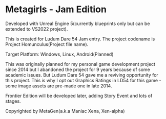 # Metagirls - Jam Edition

Developed with Unreal Engine 5(currently blueprints only but can be extended to VS2022 project).

This is created for Ludum Dare 54 Jam entry.
The project codename is Project Homunculus(Project file name).

Target Platform: Windows, Linux, Android(Planned)

This was originally planned for my personal game development project since 2014 but I abandoned the project for 9 years because of some academic issues.
But Ludum Dare 54 gave me a reviving opportunity for this project.
This is why I opt out Graphics Ratings in LD54 for this game - some image assets are pre-made one in late 2014.

Frontier Edition will be developed later, adding Story Event and lots of stages.

Copyrighted by MetaGen(a.k.a Maniac Xena, Xen-alpha)
